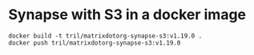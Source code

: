 # Synapse with S3 in a docker image

```
docker build -t tril/matrixdotorg-synapse-s3:v1.19.0 .
docker push tril/matrixdotorg-synapse-s3:v1.19.0
```

